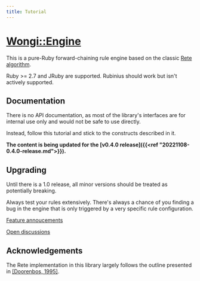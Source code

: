 ```yaml
---
title: Tutorial
---
```


# [Wongi::Engine](https://github.com/ulfurinn/wongi-engine)

This is a pure-Ruby forward-chaining rule engine based on the classic [Rete algorithm](http://en.wikipedia.org/wiki/Rete_algorithm).

Ruby >= 2.7 and JRuby are supported. Rubinius should work but isn't actively supported.

## Documentation

There is no API documentation, as most of the library's interfaces are for internal use only and would not be safe to use directly.

Instead, follow this tutorial and stick to the constructs described in it.

**The content is being updated for the [v0.4.0 release]({{<ref "20221108-0.4.0-release.md">}}).**

## Upgrading

Until there is a 1.0 release, all minor versions should be treated as potentially breaking.

Always test your rules extensively. There's always a chance of you finding a bug in the engine that is only triggered by a very specific rule configuration.

[Feature annoucements](https://github.com/ulfurinn/wongi-engine/issues?q=is%3Aissue+label%3Aannoucement)

[Open discussions](https://github.com/ulfurinn/wongi-engine/issues?q=is%3Aopen+is%3Aissue+label%3Adiscussion)

## Acknowledgements

The Rete implementation in this library largely follows the outline presented in [\[Doorenbos, 1995\]](http://reports-archive.adm.cs.cmu.edu/anon/1995/CMU-CS-95-113.pdf).
